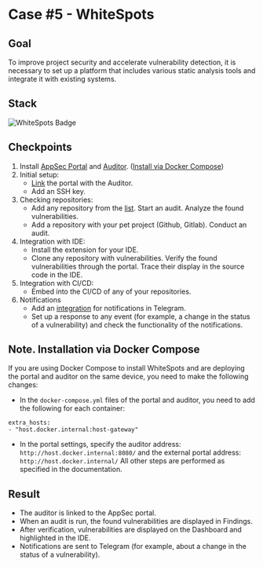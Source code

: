 # Case #5 - WhiteSpots

## Goal
To improve project security and accelerate vulnerability detection, it is necessary to set up a platform that includes various static analysis tools and integrate it with existing systems.

## Stack
![WhiteSpots Badge](https://img.shields.io/badge/Whitespots-b048d9.png?style=flat-square)

## Checkpoints
1.  Install [AppSec Portal](https://docs.whitespots.io/appsec-portal/deployment/installation) and [Auditor](https://docs.whitespots.io/auditor/deployment/installation). ([Install via Docker Compose](#note-installation-via-docker-compose))
2.  Initial setup:
    -   [Link](https://docs.whitespots.io/appsec-portal/features/vulnerability-discovery/auditor-settings/auditor-config) the portal with the Auditor.
    -   Add an SSH key.
3.  Checking repositories:
    -   Add any repository from the [list](https://gitlab.com/whitespots-public/vulnerable-apps). Start an audit. Analyze the found vulnerabilities.
    -   Add a repository with your pet project (Github, Gitlab). Conduct an audit.
4.  Integration with IDE:
    -   Install the extension for your IDE.
    -   Clone any repository with vulnerabilities. Verify the found vulnerabilities through the portal. Trace their display in the source code in the IDE.
5.  Integration with CI/CD:
    -   Embed into the CI/CD of any of your repositories.
6.  Notifications
    -   Add an [integration](https://docs.whitespots.io/appsec-portal/general-portal-settings/notification-settings/integration) for notifications in Telegram.
    -   Set up a response to any event (for example, a change in the status of a vulnerability) and check the functionality of the notifications.


## Note. Installation via Docker Compose
If you are using Docker Compose to install WhiteSpots and are deploying the portal and auditor on the same device, you need to make the following changes:
- In the `docker-compose.yml` files of the portal and auditor, you need to add the following for each container:
```
extra_hosts:
- "host.docker.internal:host-gateway"
```
- In the portal settings, specify the auditor address: `http://host.docker.internal:8080/` and the external portal address: `http://host.docker.internal/`
All other steps are performed as specified in the documentation.

## Result
- The auditor is linked to the AppSec portal.
- When an audit is run, the found vulnerabilities are displayed in Findings.
- After verification, vulnerabilities are displayed on the Dashboard and highlighted in the IDE.
- Notifications are sent to Telegram (for example, about a change in the status of a vulnerability).
